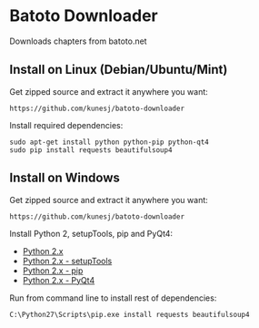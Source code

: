 Batoto Downloader
=================

Downloads chapters from batoto.net

Install on Linux (Debian/Ubuntu/Mint)
-------
Get zipped source and extract it anywhere you want:

    https://github.com/kunesj/batoto-downloader

Install required dependencies:

    sudo apt-get install python python-pip python-qt4 
    sudo pip install requests beautifulsoup4

Install on Windows
-------
Get zipped source and extract it anywhere you want:

    https://github.com/kunesj/batoto-downloader
    
Install Python 2, setupTools, pip and PyQt4:

- [Python 2.x](https://www.python.org/downloads/windows/)
- [Python 2.x - setupTools](http://www.lfd.uci.edu/~gohlke/pythonlibs/#setuptools)
- [Python 2.x - pip](http://www.lfd.uci.edu/~gohlke/pythonlibs/#pip)
- [Python 2.x - PyQt4](http://www.lfd.uci.edu/~gohlke/pythonlibs/#pyqt)
    
Run from command line to install rest of dependencies:
    
    C:\Python27\Scripts\pip.exe install requests beautifulsoup4
    
